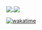 <a href="https://github-readme-stats.vercel.app/top-langs/?username=tsukasaroot&theme=tokyonight">
  <img align="center" src="https://github-readme-stats-theta-henna.vercel.app/api/top-langs/?username=tsukasaroot&theme=tokyonight&count_private=true" />
</a>
<a href="https://wakatime.com/@tsukasaroot">
  <img align="center" src="https://github-readme-stats.vercel.app/api/wakatime?username=tsukasaroot&theme=tokyonight&range=last_7_days" />
</a>

[![wakatime](https://wakatime.com/badge/user/a8c97f4a-f66c-423f-bc68-34cee3af760f.svg)](https://wakatime.com/@a8c97f4a-f66c-423f-bc68-34cee3af760f)
